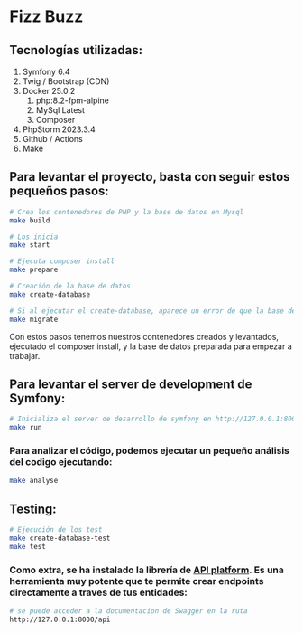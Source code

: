 
# Fizz Buzz
## Tecnologías utilizadas: 

<ol>
    <li>Symfony 6.4</li>
    <li>Twig / Bootstrap (CDN)</li>
    <li>Docker 25.0.2 
        <ol>
            <li>php:8.2-fpm-alpine</li>
            <li>MySql Latest</li>
            <li>Composer</li>
        </ol>
    </li>
    <li>PhpStorm 2023.3.4</li>
    <li>Github / Actions</li>
    <li>Make</li>
</ol>

## Para levantar el proyecto, basta con seguir estos pequeños pasos: 
```bash
# Crea los contenedores de PHP y la base de datos en Mysql
make build

# Los inicia
make start

# Ejecuta composer install
make prepare

# Creación de la base de datos
make create-database

# Si al ejecutar el create-database, aparece un error de que la base de datos ya está creada, pasamos directamente a la siguiente instrucción:
make migrate
 ```


Con estos pasos tenemos nuestros contenedores creados y levantados, ejecutado el composer install,
y la base de datos preparada para empezar a trabajar.

## Para levantar el server de development de Symfony:
```bash
# Inicializa el server de desarrollo de symfony en http://127.0.0.1:8000/
make run
```

### Para analizar el código, podemos ejecutar un pequeño análisis del codigo ejecutando:
```bash
make analyse
```
 
## Testing:
```bash
# Ejecución de los test
make create-database-test
make test
```

### Como extra, se ha instalado la librería de [API platform](https://api-platform.com/). Es una herramienta muy potente que te permite crear endpoints directamente a traves de tus entidades:
```bash
# se puede acceder a la documentacion de Swagger en la ruta
http://127.0.0.1:8000/api
```

